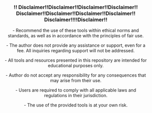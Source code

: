 <div style="padding: 20px; border-radius: 10px; text-align: center; font-size: 14px;">

### ‼️ Disclaimer‼️Disclaimer‼️Disclaimer‼️Disclaimer‼️Disclaimer‼️Disclaimer‼️Disclaimer‼️Disclaimer‼️Disclaimer‼️‼️Disclaimer‼️

<p>- Recommend the use of these tools within ethical norms and standards, as well as in accordance with the principles of fair use.</p>

<p>- The author does not provide any assistance or support, even for a fee. All inquiries regarding support will not be addressed.</p>

<p>- All tools and resources presented in this repository are intended for educational purposes only.</p>

<p>- Author do not accept any responsibility for any consequences that may arise from their use.</p>

<p>- Users are required to comply with all applicable laws and regulations in their jurisdiction.</p>

<p>- The use of the provided tools is at your own risk. 

</div>
